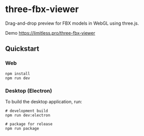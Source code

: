 # three-fbx-viewer
Drag-and-drop preview for FBX models in WebGL using three.js.

Demo https://limitless.pro/three-fbx-viewer

## Quickstart

### Web

```
npm install
npm run dev
```

### Desktop (Electron)

To build the desktop application, run:

```shell
# development build
npm run dev:electron

# package for release
npm run package
```
